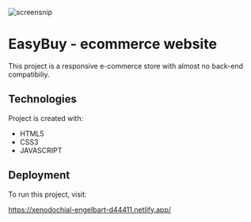 ![screensnip](https://user-images.githubusercontent.com/74613776/105721363-7d56ef00-5f4a-11eb-87eb-d43eac9b7870.PNG)

# EasyBuy - ecommerce website

  This project is a responsive e-commerce store with almost no back-end compatibiliy.
  
## Technologies

  Project is created with:
  * HTML5
  * CSS3
  * JAVASCRIPT
  
## Deployment

  To run this project, visit: 
  
  https://xenodochial-engelbart-d44411.netlify.app/
